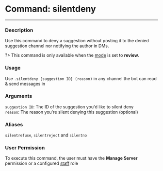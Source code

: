 # Command: silentdeny
---
### Description
Use this command to deny a suggestion without posting it to the denied suggestion channel nor notifying the author in DMs.

?> This command is only available when the [mode](/config/mode.md) is set to **review**.

### Usage
Use `.silentdeny [suggestion ID] (reason)` in any channel the bot can read & send messages in

### Arguments
`suggestion ID`: The ID of the suggestion you'd like to silent deny\
`reason`: The reason you're silent denying this suggestion (optional)

### Aliases
`silentrefuse`, `silentreject` and `silentno`

### User Permission
To execute this command, the user must have the **Manage Server** permission or a configured [staff](/config/staffroles.md) role
